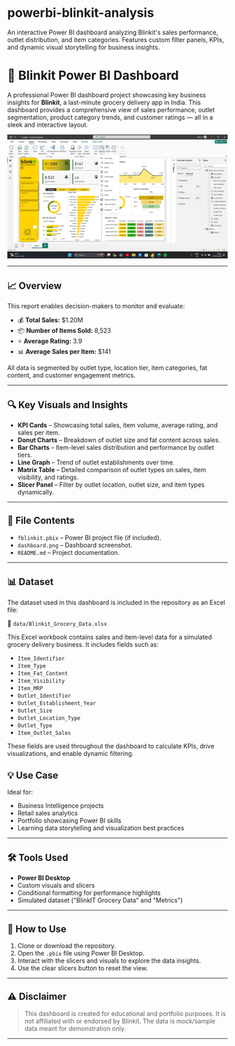 # powerbi-blinkit-analysis
An interactive Power BI dashboard analyzing Blinkit's sales performance, outlet distribution, and item categories. Features custom filter panels, KPIs, and dynamic visual storytelling for business insights.
# 🛒 Blinkit Power BI Dashboard

A professional Power BI dashboard project showcasing key business insights for **Blinkit**, a last-minute grocery delivery app in India. This dashboard provides a comprehensive view of sales performance, outlet segmentation, product category trends, and customer ratings — all in a sleek and interactive layout.

![Dashboard Preview](./dashboard.png)

---

## 📈 Overview

This report enables decision-makers to monitor and evaluate:

- 💰 **Total Sales:** $1.20M
- 📦 **Number of Items Sold:** 8,523
- ⭐ **Average Rating:** 3.9
- 📊 **Average Sales per Item:** $141

All data is segmented by outlet type, location tier, item categories, fat content, and customer engagement metrics.

---

## 🔍 Key Visuals and Insights

- **KPI Cards** – Showcasing total sales, item volume, average rating, and sales per item.
- **Donut Charts** – Breakdown of outlet size and fat content across sales.
- **Bar Charts** – Item-level sales distribution and performance by outlet tiers.
- **Line Graph** – Trend of outlet establishments over time.
- **Matrix Table** – Detailed comparison of outlet types on sales, item visibility, and ratings.
- **Slicer Panel** – Filter by outlet location, outlet size, and item types dynamically.

---

## 📂 File Contents

- `fblinkit.pbix` – Power BI project file (if included).
- `dashboard.png` – Dashboard screenshot.
- `README.md` – Project documentation.

---
## 📊 Dataset

The dataset used in this dashboard is included in the repository as an Excel file:

📂 `data/Blinkit_Grocery_Data.xlsx`

This Excel workbook contains sales and item-level data for a simulated grocery delivery business. It includes fields such as:

- `Item_Identifier`
- `Item_Type`
- `Item_Fat_Content`
- `Item_Visibility`
- `Item_MRP`
- `Outlet_Identifier`
- `Outlet_Establishment_Year`
- `Outlet_Size`
- `Outlet_Location_Type`
- `Outlet_Type`
- `Item_Outlet_Sales`

These fields are used throughout the dashboard to calculate KPIs, drive visualizations, and enable dynamic filtering.




## 💡 Use Case

Ideal for:

- Business Intelligence projects
- Retail sales analytics
- Portfolio showcasing Power BI skills
- Learning data storytelling and visualization best practices

---

## 🛠 Tools Used

- **Power BI Desktop**
- Custom visuals and slicers
- Conditional formatting for performance highlights
- Simulated dataset ("BlinkIT Grocery Data" and "Metrics")

---

## 📌 How to Use

1. Clone or download the repository.
2. Open the `.pbix` file using Power BI Desktop.
3. Interact with the slicers and visuals to explore the data insights.
4. Use the clear slicers button to reset the view.

---

## ⚠️ Disclaimer

> This dashboard is created for educational and portfolio purposes. It is not affiliated with or endorsed by Blinkit. The data is mock/sample data meant for demonstration only.

---

